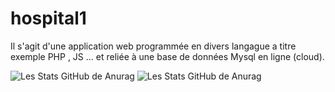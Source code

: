 # hospital1
Il s'agit d'une application web programmée en divers langague a titre exemple PHP , JS ... et reliée à une base de données Mysql en ligne (cloud).

![Les Stats GitHub de Anurag](https://github-readme-stats.vercel.app/api?username=OmarMAARAF&show_icons=true&theme=radical)
![Les Stats GitHub de Anurag](https://github-readme-stats.vercel.app/api?username=mourabitiy&show_icons=true&theme=radical)
